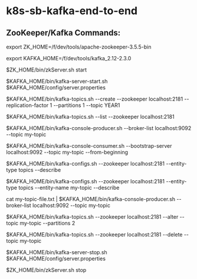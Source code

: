 # k8s-sb-kafka-end-to-end

ZooKeeper/Kafka Commands:
-------------------------

export ZK_HOME=/f/dev/tools/apache-zookeeper-3.5.5-bin

export KAFKA_HOME=/f/dev/tools/kafka_2.12-2.3.0

$ZK_HOME/bin/zkServer.sh start

$KAFKA_HOME/bin/kafka-server-start.sh $KAFKA_HOME/config/server.properties

$KAFKA_HOME/bin/kafka-topics.sh --create --zookeeper localhost:2181 --replication-factor 1 --partitions 1 --topic YEAR1

$KAFKA_HOME/bin/kafka-topics.sh --list --zookeeper localhost:2181

$KAFKA_HOME/bin/kafka-console-producer.sh --broker-list localhost:9092 --topic my-topic

$KAFKA_HOME/bin/kafka-console-consumer.sh --bootstrap-server localhost:9092 --topic my-topic --from-beginning

$KAFKA_HOME/bin/kafka-configs.sh --zookeeper localhost:2181 --entity-type topics --describe

$KAFKA_HOME/bin/kafka-configs.sh --zookeeper localhost:2181 --entity-type topics --entity-name my-topic --describe

cat my-topic-file.txt | $KAFKA_HOME/bin/kafka-console-producer.sh --broker-list localhost:9092 --topic my-topic

$KAFKA_HOME/bin/kafka-topics.sh --zookeeper localhost:2181 --alter --topic my-topic --partitions 2

$KAFKA_HOME/bin/kafka-topics.sh --zookeeper localhost:2181 --delete --topic my-topic

$KAFKA_HOME/bin/kafka-server-stop.sh $KAFKA_HOME/config/server.properties

$ZK_HOME/bin/zkServer.sh stop
